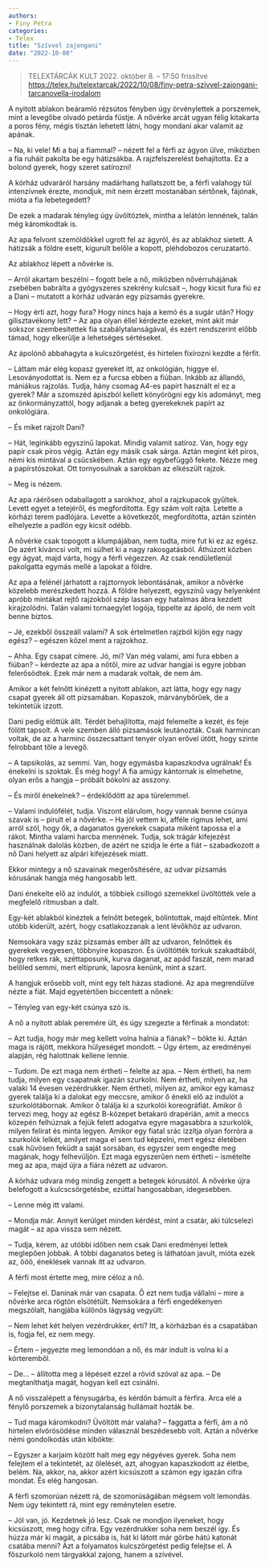 ```yaml
---
authors:
- Finy Petra
categories:
- Telex
title: "Szívvel zajongani"
date: "2022-10-08"
---
```


> TELEXTÁRCÁK KULT 2022. október 8. – 17:50 frissítve
> https://telex.hu/telextarcak/2022/10/08/finy-petra-szivvel-zajongani-tarcanovella-irodalom


A nyitott ablakon beáramló rézsútos fényben úgy örvénylettek a porszemek, mint a levegőbe olvadó petárda füstje. A nővérke arcát ugyan félig kitakarta a poros fény, mégis tisztán lehetett látni, hogy mondani akar valamit az apának.

– Na, ki vele! Mi a baj a fiammal? – nézett fel a férfi az ágyon ülve, miközben a fia ruháit pakolta be egy hátizsákba. A rajzfelszerelést behajította. Ez a bolond gyerek, hogy szeret satírozni!

A kórház udvaráról harsány madárhang hallatszott be, a férfi valahogy túl intenzívnek érezte, mondjuk, mit nem érzett mostanában sértőnek, fájónak, mióta a fia lebetegedett?


De ezek a madarak tényleg úgy üvöltöztek, mintha a lelátón lennének, talán még káromkodtak is.

Az apa felvont szemöldökkel ugrott fel az ágyról, és az ablakhoz sietett. A hátizsák a földre esett, kigurult belőle a kopott, pléhdobozos ceruzatartó.

Az ablakhoz lépett a nővérke is.

– Arról akartam beszélni – fogott bele a nő, miközben nővérruhájának zsebében babrálta a gyógyszeres szekrény kulcsait –, hogy kicsit fura fiú ez a Dani – mutatott a kórház udvarán egy pizsamás gyerekre.

– Hogy érti azt, hogy fura? Hogy nincs haja a kemó és a sugár után? Hogy gilisztavékony lett? – Az apa olyan éllel kérdezte ezeket, mint akit már sokszor szembesítettek fia szabálytalanságával, és ezért rendszerint előbb támad, hogy elkerülje a lehetséges sértéseket.

Az ápolónő abbahagyta a kulcszörgetést, és hirtelen fixírozni kezdte a férfit.


– Láttam már elég kopasz gyereket itt, az onkológián, higgye el. Lesoványodottat is. Nem ez a furcsa ebben a fiúban. Inkább az állandó, mániákus rajzolás. Tudja, hány csomag A4-es papírt használt el ez a gyerek? Már a szomszéd ápiszból kellett könyörögni egy kis adományt, meg az önkormányzattól, hogy adjanak a beteg gyerekeknek papírt az onkológiára.

– És miket rajzolt Dani?

– Hát, leginkább egyszínű lapokat. Mindig valamit satíroz. Van, hogy egy papír csak piros végig. Aztán egy másik csak sárga. Aztán megint két piros, némi kis mintával a csücskében. Aztán egy egybefüggő fekete. Nézze meg a papírstószokat. Ott tornyosulnak a sarokban az elkészült rajzok.

– Meg is nézem.

Az apa ráérősen odaballagott a sarokhoz, ahol a rajzkupacok gyűltek. Levett egyet a tetejéről, és megfordította. Egy szám volt rajta. Letette a kórházi terem padlójára. Levette a következőt, megfordította, aztán szintén elhelyezte a padlón egy kicsit odébb.

A nővérke csak topogott a klumpájában, nem tudta, mire fut ki ez az egész. De azért kíváncsi volt, mi sülhet ki a nagy rakosgatásból. Áthúzott közben egy ágyat, majd várta, hogy a férfi végezzen. Az csak rendületlenül pakolgatta egymás mellé a lapokat a földre.

Az apa a felénél járhatott a rajztornyok lebontásának, amikor a nővérke közelebb merészkedett hozzá. A földre helyezett, egyszínű vagy helyenként apróbb mintákat rejtő rajzokból szép lassan egy hatalmas ábra kezdett kirajzolódni. Talán valami tornaegylet logója, tippelte az ápoló, de nem volt benne biztos.

– Jé, ezekből összeáll valami? A sok értelmetlen rajzból kijön egy nagy egész? – egészen közel ment a rajzokhoz.

– Ahha. Egy csapat címere. Jó, mi? Van még valami, ami fura ebben a fiúban? – kérdezte az apa a nőtől, mire az udvar hangjai is egyre jobban felerősödtek. Ezek már nem a madarak voltak, de nem ám.

Amikor a két felnőtt kinézett a nyitott ablakon, azt látta, hogy egy nagy csapat gyerek áll ott pizsamában. Kopaszok, márványbőrűek, de a tekintetük izzott.

Dani pedig előttük állt. Térdét behajlította, majd felemelte a kezét, és feje fölött tapsolt. A vele szemben álló pizsamások leutánozták. Csak harmincan voltak, de az a harminc összecsattant tenyér olyan erővel ütött, hogy szinte felrobbant tőle a levegő.

– A tapsikolás, az semmi. Van, hogy egymásba kapaszkodva ugrálnak! És énekelni is szoktak. És még hogy! A fia amúgy kántornak is elmehetne, olyan erős a hangja – próbált bókolni az asszony.

– És miről énekelnek? – érdeklődött az apa türelemmel.

– Valami indulófélét, tudja. Viszont elárulom, hogy vannak benne csúnya szavak is – pirult el a nővérke. – Ha jól vettem ki, afféle rigmus lehet, ami arról szól, hogy ők, a daganatos gyerekek csapata miként tapossa el a rákot. Mintha valami harcba mennének. Tudja, sok trágár kifejezést használnak dalolás közben, de azért ne szidja le érte a fiát – szabadkozott a nő Dani helyett az alpári kifejezések miatt.

Ekkor mintegy a nő szavainak megerősítésére, az udvar pizsamás kórusának hangja még hangosabb lett.

Dani énekelte elő az indulót, a többiek csillogó szemekkel üvöltötték vele a megfelelő ritmusban a dalt.

Egy-két ablakból kinéztek a felnőtt betegek, bólintottak, majd eltűntek. Mint utóbb kiderült, azért, hogy csatlakozzanak a lent lévőkhöz az udvaron.

Nemsokára vagy száz pizsamás ember állt az udvaron, felnőttek és gyerekek vegyesen, többnyire kopaszon. És üvöltötték torkuk szakadtából, hogy retkes rák, széttaposunk, kurva daganat, az apád faszát, nem marad belőled semmi, mert eltiprunk, laposra kenünk, mint a szart.

A hangjuk erősebb volt, mint egy telt házas stadioné. Az apa megrendülve nézte a fiát. Majd egyetértően biccentett a nőnek:

– Tényleg van egy-két csúnya szó is.

A nő a nyitott ablak peremére ült, és úgy szegezte a férfinak a mondatot:

– Azt tudja, hogy már meg kellett volna halnia a fiának? – bökte ki. Aztán maga is rájött, mekkora hülyeséget mondott. – Úgy értem, az eredményei alapján, rég halottnak kellene lennie.

– Tudom. De ezt maga nem értheti – felelte az apa. – Nem értheti, ha nem tudja, milyen egy csapatnak igazán szurkolni. Nem értheti, milyen az, ha valaki 14 évesen vezérdrukker. Nem értheti, milyen az, amikor egy kamasz gyerek találja ki a dalokat egy meccsre, amikor ő énekli elő az indulót a szurkolótábornak. Amikor ő találja ki a szurkolói koreográfiát. Amikor ő tervezi meg, hogy az egész B-közepet betakaró drapérián, amit a meccs közepén felhúznak a fejük felett adogatva egyre magasabbra a szurkolók, milyen felirat és minta legyen. Amikor egy fiatal srác izzítja olyan forróra a szurkolók lelkét, amilyet maga el sem tud képzelni, mert egész életében csak hűvösen feküdt a saját sorsában, és egyszer sem engedte meg magának, hogy felhevüljön. Ezt maga egyszerűen nem értheti – ismételte meg az apa, majd újra a fiára nézett az udvaron.

A kórház udvara még mindig zengett a betegek kórusától. A nővérke újra belefogott a kulcscsörgetésbe, ezúttal hangosabban, idegesebben.

– Lenne még itt valami.

– Mondja már. Annyit kerülget minden kérdést, mint a csatár, aki túlcselezi magát – az apa vissza sem nézett.

– Tudja, kérem, az utóbbi időben nem csak Dani eredményei lettek meglepően jobbak. A többi daganatos beteg is láthatóan javult, mióta ezek az, ööö, éneklések vannak itt az udvaron.

A férfi most értette meg, mire céloz a nő.

– Felejtse el. Daninak már van csapata. Ő ezt nem tudja vállalni – mire a nővérke arca rögtön elsötétült. Nemsokára a férfi engedékenyen megszólalt, hangjába különös lágyság vegyült:

– Nem lehet két helyen vezérdrukker, érti? Itt, a kórházban és a csapatában is, fogja fel, ez nem megy.

– Értem – jegyezte meg lemondóan a nő, és már indult is volna ki a kórteremből.

– De… – állította meg a lépéseit ezzel a rövid szóval az apa. – De megtaníthatja magát, hogyan kell ezt csinálni.

A nő visszalépett a fénysugárba, és kérdőn bámult a férfira. Arca elé a fénylő porszemek a bizonytalanság hullámait hozták be.

– Tud maga káromkodni? Üvöltött már valaha? – faggatta a férfi, ám a nő hirtelen elvörösödése minden válasznál beszédesebb volt. Aztán a nővérke némi gondolkodás után kibökte:

– Egyszer a karjaim között halt meg egy négyéves gyerek. Soha nem felejtem el a tekintetét, az ölelését, azt, ahogyan kapaszkodott az életbe, belém. Na, akkor, na, akkor azért kicsúszott a számon egy igazán cifra mondat. És elég hangosan.

A férfi szomorúan nézett rá, de szomorúságában mégsem volt lemondás. Nem úgy tekintett rá, mint egy reménytelen esetre.

– Jól van, jó. Kezdetnek jó lesz. Csak ne mondjon ilyeneket, hogy kicsúszott, meg hogy cifra. Egy vezérdrukker soha nem beszél így. És húzza már ki magát, a picsába is, hát ki látott már görbe hátú katonát csatába menni? Azt a folyamatos kulcszörgetést pedig felejtse el. A főszurkoló nem tárgyakkal zajong, hanem a szívével.
